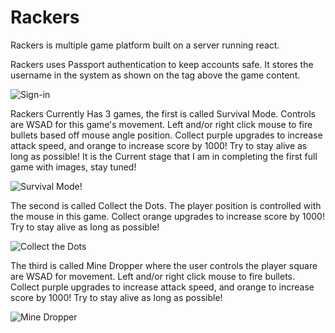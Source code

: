 # Rackers
Rackers is multiple game platform built on a server running react.

Rackers uses Passport authentication to keep accounts safe. It stores the username in the system as shown on the 
tag above the game content.

![Sign-in](assets/images/gif1.gif?raw=true "Sign-in")

Rackers Currently Has 3 games, the first is called Survival Mode.
                Controls are WSAD for this game's
                movement. Left and/or right click mouse to fire bullets based off mouse angle position. Collect purple
                upgrades to increase attack speed, and orange to increase score by 1000!
                Try to stay alive as long as possible!
                It is the Current stage that I am in completing the first full game with images, 
                stay tuned!

![Survival Mode!](assets/images/gif2.gif?raw=true "Survival Mode!")

The second is called Collect the Dots.
                The player position is controlled with the mouse in this game. Collect 
                orange upgrades to increase score by 1000!
                Try to stay alive as long as possible!

![Collect the Dots](assets/images/gif3.gif?PNG=true "Collect the Dots")

The third is called Mine Dropper where the user controls the player square are WSAD for
                movement. Left and/or right click mouse to fire bullets. Collect purple
                upgrades to increase attack speed, and orange to increase score by 1000!
                Try to stay alive as long as possible!

![Mine Dropper](assets/images/gif4.gif?PNG=true "Mine Dropper")